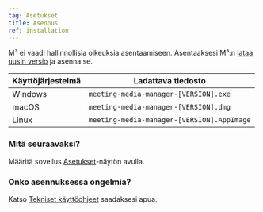 ```yaml
---
tag: Asetukset
title: Asennus
ref: installation
---
```


M³ ei vaadi hallinnollisia oikeuksia asentaamiseen. Asentaaksesi M³:n [lataa uusin versio]({{site.github}}/releases/latest) ja asenna se.

| Käyttöjärjestelmä | Ladattava tiedosto |
| --- | --- |
| Windows | `meeting-media-manager-[VERSION].exe` |
| macOS | `meeting-media-manager-[VERSION].dmg` |
| Linux | `meeting-media-manager-[VERSION].AppImage` |

### Mitä seuraavaksi?

Määritä sovellus [Asetukset]({{page.lang}}/#configuration)-näytön avulla.

### Onko asennuksessa ongelmia?

Katso [Tekniset käyttöohjeet]({{page.lang}}/#usage-notes) saadaksesi apua.
